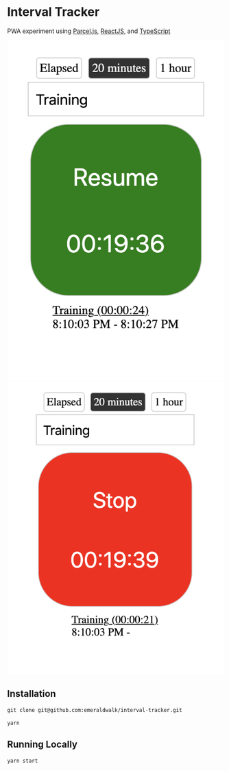 # Interval Tracker
PWA experiment using [Parcel.js](https://parceljs.org/), [ReactJS](https://reactjs.org/), and [TypeScript](https://www.typescriptlang.org/)

![Start](docs/start.png)
![Stop](docs/stop.png)

## Installation
```
git clone git@github.com:emeraldwalk/interval-tracker.git
```

```
yarn
```

## Running Locally

```
yarn start
```